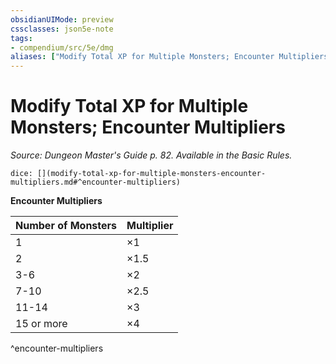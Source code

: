 ```yaml
---
obsidianUIMode: preview
cssclasses: json5e-note
tags:
- compendium/src/5e/dmg
aliases: ["Modify Total XP for Multiple Monsters; Encounter Multipliers"]
---
```

# Modify Total XP for Multiple Monsters; Encounter Multipliers
*Source: Dungeon Master's Guide p. 82. Available in the Basic Rules.* 

`dice: [](modify-total-xp-for-multiple-monsters-encounter-multipliers.md#^encounter-multipliers)`

**Encounter Multipliers**

| Number of Monsters | Multiplier |
|--------------------|------------|
| 1 | ×1 |
| 2 | ×1.5 |
| 3-6 | ×2 |
| 7-10 | ×2.5 |
| 11-14 | ×3 |
| 15 or more | ×4 |
^encounter-multipliers